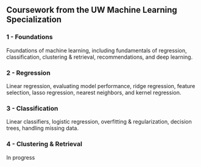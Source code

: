 ## Coursework from the UW Machine Learning Specialization

### 1 - Foundations
Foundations of machine learning, including fundamentals of regression, classification, clustering & retrieval, recommendations, and deep learning.

### 2 - Regression
Linear regression, evaluating model performance, ridge regression, feature selection, lasso regression, nearest neighbors, and kernel regression.

### 3 - Classification
Linear classifiers, logistic regression, overfitting & regularization, decision trees, handling missing data.

### 4 - Clustering & Retrieval
In progress
